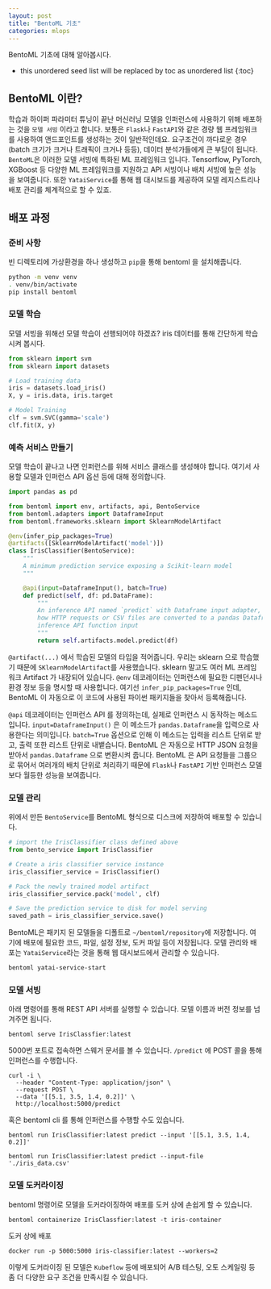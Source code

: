 ```yaml
---
layout: post
title: "BentoML 기초"
categories: mlops
---
```


BentoML 기초에 대해 알아봅시다.

* this unordered seed list will be replaced by toc as unordered list
{:toc}

## BentoML 이란?

학습과 하이퍼 파라미터 튜닝이 끝난 머신러닝 모델을 인퍼런스에 사용하기 위해 배포하는 것을 `모델 서빙` 이라고 합니다. 보통은 `Flask`나 `FastAPI`와 같은 경량 웹 프레임워크를 사용하여 앤드포인트를 생성하는 것이 일반적인데요. 요구조건이 까다로운 경우 (batch 크기가 크거나 트래픽이 크거나 등등), 데이터 분석가들에게 큰 부담이 됩니다. `BentoML`은 이러한 모델 서빙에 특화된 ML 프레임워크 입니다. Tensorflow, PyTorch, XGBoost 등 다양한 ML 프레임워크를 지원하고 API 서빙이나 배치 서빙에 높은 성능을 보여줍니다. 또한 `YataiService`를 통해 웹 대시보드를 제공하여 모델 레지스트리나 배포 관리를 체계적으로 할 수 있죠.

## 배포 과정

### 준비 사항

빈 디렉토리에 가상환경을 하나 생성하고 `pip`을 통해 bentoml 을 설치해줍니다.

```bash
python -m venv venv
. venv/bin/activate
pip install bentoml
```

### 모델 학습

모델 서빙을 위해선 모델 학습이 선행되어야 하겠죠? iris 데이터를 통해 간단하게 학습시켜 봅시다.

```python
from sklearn import svm
from sklearn import datasets

# Load training data
iris = datasets.load_iris()
X, y = iris.data, iris.target

# Model Training
clf = svm.SVC(gamma='scale')
clf.fit(X, y)
```

### 예측 서비스 만들기

모델 학습이 끝나고 나면 인퍼런스를 위해 서비스 클래스를 생성해야 합니다. 여기서 사용할 모델과 인퍼런스 API 옵션 등에 대해 정의합니다.

```python
import pandas as pd

from bentoml import env, artifacts, api, BentoService
from bentoml.adapters import DataframeInput
from bentoml.frameworks.sklearn import SklearnModelArtifact

@env(infer_pip_packages=True)
@artifacts([SklearnModelArtifact('model')])
class IrisClassifier(BentoService):
    """
    A minimum prediction service exposing a Scikit-learn model
    """

    @api(input=DataframeInput(), batch=True)
    def predict(self, df: pd.DataFrame):
        """
        An inference API named `predict` with Dataframe input adapter, which codifies
        how HTTP requests or CSV files are converted to a pandas Dataframe object as the
        inference API function input
        """
        return self.artifacts.model.predict(df)
```

`@artifact(...)` 에서 학습된 모델의 타입을 적어줍니다. 우리는 sklearn 으로 학습했기 때문에 `SKlearnModelArtifact`를 사용했습니다. sklearn 말고도 여러 ML 프레임워크 Artifact 가 내장되어 있습니다. `@env` 데코레이터는 인퍼런스에 필요한 디펜던시나 환경 정보 등을 명시할 때 사용합니다. 여기선 `infer_pip_packages=True` 인데, BentoML 이 자동으로 이 코드에 사용된 파이썬 패키지들을 찾아서 등록해줍니다. 


`@api` 데코레이터는 인퍼런스 API 를 정의하는데, 실제로 인퍼런스 시 동작하는 메소드입니다. `input=DataframeInput()` 은 이 메소드가 `pandas.Dataframe`을 입력으로 사용한다는 의미입니다. `batch=True` 옵션으로 인해 이 메소드는 입력을 리스트 단위로 받고, 출력 또한 리스트 단위로 내뱉습니다. BentoML 은 자동으로 HTTP JSON 요청을 받아서 `pandas.Dataframe` 으로 변환시켜 줍니다. BentoML 은 API 요청들을 그룹으로 묶어서 여러개의 배치 단위로 처리하기 때문에 `Flask`나 `FastAPI` 기반 인퍼런스 모델보다 월등한 성능을 보여줍니다.

### 모델 관리

위에서 만든 `BentoService`를 BentoML 형식으로 디스크에 저장하여 배포할 수 있습니다.

```python
# import the IrisClassifier class defined above
from bento_service import IrisClassifier

# Create a iris classifier service instance
iris_classifier_service = IrisClassifier()

# Pack the newly trained model artifact
iris_classifier_service.pack('model', clf)

# Save the prediction service to disk for model serving
saved_path = iris_classifier_service.save()
```

BentoML은 패키지 된 모델들을 디폴트로 `~/bentoml/repository`에 저장합니다. 여기에 배포에 필요한 코드, 파일, 설정 정보, 도커 파일 등이 저장됩니다. 모델 관리와 배포는 `YataiService`라는 것을 통해 웹 대시보드에서 관리할 수 있습니다.

```bash
bentoml yatai-service-start
```

### 모델 서빙

아래 명령어를 통해 REST API 서버를 실행할 수 있습니다. 모델 이름과 버전 정보를 넘겨주면 됩니다.

```
bentoml serve IrisClassfier:latest
```

5000번 포트로 접속하면 스웨거 문서를 볼 수 있습니다. `/predict` 에 POST 콜을 통해 인퍼런스를 수행합니다.

```
curl -i \
  --header "Content-Type: application/json" \
  --request POST \
  --data '[[5.1, 3.5, 1.4, 0.2]]' \
  http://localhost:5000/predict
```

혹은 bentoml cli 를 통해 인퍼런스를 수행할 수도 있습니다.

```
bentoml run IrisClassifier:latest predict --input '[[5.1, 3.5, 1.4, 0.2]]'

bentoml run IrisClassifier:latest predict --input-file './iris_data.csv'
```

### 모델 도커라이징

bentoml 명령어로 모델을 도커라이징하여 배포를 도커 상에 손쉽게 할 수 있습니다.

```
bentoml containerize IrisClassfier:latest -t iris-container
```

도커 상에 배포

```
docker run -p 5000:5000 iris-classifier:latest --workers=2
```

이렇게 도커라이징 된 모델은 `Kubeflow` 등에 배포되어 A/B 테스팅, 오토 스케일링 등 좀 더 다양한 요구 조건을 만족시킬 수 있습니다.
